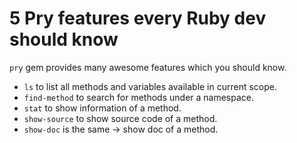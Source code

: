 # 5 Pry features every Ruby dev should know

`pry` gem provides many awesome features which you should know.

* `ls` to list all methods and variables available in current scope.
* `find-method` to search for methods under a namespace.
* `stat` to show information of a method.
* `show-source` to show source code of a method.
* `show-doc` is the same -> show doc of a method.
